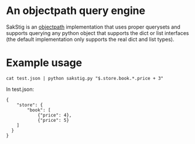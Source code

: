 # An objectpath query engine

SakStig is an [objectpath](http://objectpath.org) implementation that uses proper querysets and supports querying
any python object that supports the dict or list interfaces (the default implementation only supports the real dict and list types).

# Example usage

    cat test.json | python sakstig.py "$.store.book.*.price + 3"

In test.json:

    {
	    "store": {
		    "book": [
			    {"price": 4},
			    {"price": 5}
        ]
      }
    }
    
          
